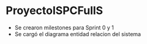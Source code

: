 # ProyectoISPCFullS
* Se crearon milestones para Sprint 0 y 1
* Se cargó el diagrama entidad relacion del sistema
